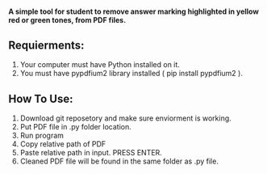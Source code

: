 #### A simple tool for student to remove answer marking highlighted in yellow red or green tones, from PDF files.


## **Requierments:**
1. Your computer must have Python installed on it.
2. You must have  pypdfium2 library installed ( pip install pypdfium2 ).

## **How To Use:**
1. Download git reposetory and make sure enviorment is working.
2. Put PDF file in .py folder location.
4. Run program
5. Copy relative path of PDF
6. Paste relative path in input. PRESS ENTER.
7. Cleaned PDF file will be found in the same folder as .py file.

